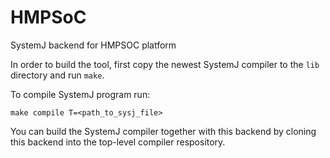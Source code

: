 # HMPSoC
SystemJ backend for HMPSOC platform

In order to build the tool, first copy the newest SystemJ compiler to the `lib` directory and run `make`.

To compile SystemJ program run:

    make compile T=<path_to_sysj_file>

You can build the SystemJ compiler together with this backend by cloning this backend into the top-level compiler respository.
